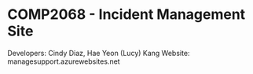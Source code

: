# COMP2068 - Incident Management Site 

Developers: Cindy Diaz, Hae Yeon (Lucy) Kang
Website: managesupport.azurewebsites.net
